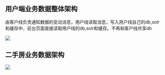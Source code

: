 ## 用户端业务数据整体架构

由客户线负责通知数据的变动消息，用户线读取消息，写入用户线自己的db,solr和缓存中，前台页面直接读取用户线的db,solr和缓存。不再和客户线共享db


![](http://pic1.ajkimg.com/display/xinfang/18dad66d596a95a323308d2933df750f/1024x800n.jpg)

## 二手房业务数据架构

![](http://pic1.ajkimg.com/display/xinfang/503a44328c04c684735f960f474a0884/1024x800n.jpg)
